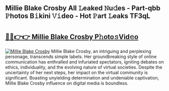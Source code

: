 ## Millie Blake Crosby All 𝙻eaked 𝙽u𝚍es - Part-qbb 𝙿hotos B𝚒kini 𝚅𝚒deo - Hot 𝙿art 𝙻eaks TF3qL

# <h2><a href="http://ld62vb.urlbe.top/?page=Millie+Blake+Crosby">🔗🔗👉👉 Millie Blake Crosby P𝚑oto𝚜Vid𝚎o</a></h2>

[![Millie Blake Crosby](https://i.imgur.com/eBuTRDB.gif)](http://ld62vb.urlbe.top/?page=Millie+Blake+Crosby)
Millie Blake Crosby, an intriguing and perplexing personage, transcends simple labels. Her groundbreaking style of online communication has enthralled and infuriated spectators, igniting debates on ethics, individuality, and the evolving nature of virtual societies. Despite the uncertainty of her next steps, her impact on the virtual community is significant. Boasting unyielding determination and undeniable captivation, Millie Blake Crosby influence on digital media is boundless.
